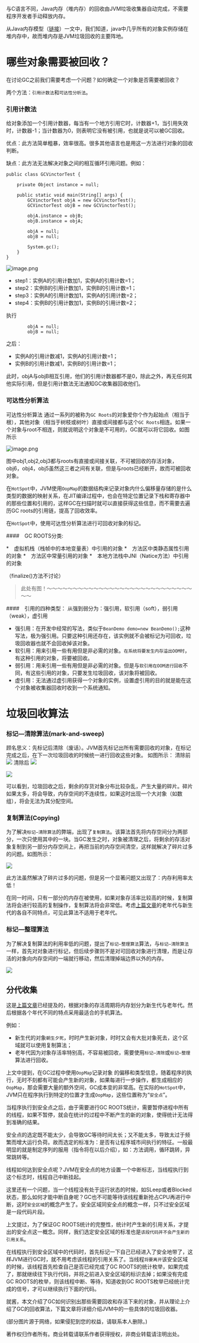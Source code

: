 与C语言不同，Java内存（堆内存）的回收由JVM垃圾收集器自动完成，不需要程序开发者手动释放内存。

从Java内存模型（[链接](http://www.jianshu.com/p/860c259c8aad)）一文中，我们知道，java中几乎所有的对象实例存储在堆内存中，故而堆内存是JVM垃圾回收的主要阵地。

# 哪些对象需要被回收？

在讨论GC之前我们需要考虑一个问题？如何确定一个对象是否需要被回收？

两个方法：```引用计数法```和```可达性分析法```。

### 引用计数法

给对象添加一个引用计数器，每当有一个地方引用它时，计数器+1，当引用失效时，计数器-1；当计数器为0，则表明它没有被引用，也就是说可以被GC回收。

优点：此方法简单粗暴，效率很高。很多其他语言也是用这一方法进行对象的回收判断。

缺点：此方法无法解决对象之间的相互循环引用问题。例如：

    public class GCVinctorTest {
    
        private Object instance = null;
        
        public static void main(String[] args) {
            GCVinctorTest objA = new GCVinctorTest();
            GCVinctorTest objB = new GCVinctorTest();

            objA.instance = objB;
            objB.instance = objA;

            objA = null;
            objB = null;

            System.gc();
        }
    }


![image.png](http://upload-images.jianshu.io/upload_images/1583231-7231320273b6f0cf.png?imageMogr2/auto-orient/strip%7CimageView2/2/w/800)


* step1：实例A的引用计数加1，实例A的引用计数=1；
* step2：实例B的引用计数加1，实例B的引用计数=1；
* step3：实例A的引用计数加1，实例A的引用计数=2；
* step4：实例B的引用计数加1，实例B的引用计数=2；

执行

            objA = null;
            objB = null;

之后：
* 实例A的引用计数减1，实例A的引用计数=1；
* 实例B的引用计数减1，实例B的引用计数=1；

此时，objA与objB相互引用，他们的引用计数器都不是0，除此之外，再无任何其他实际引用，但是引用计数法无法通知GC收集器回收他们。

### 可达性分析算法

可达性分析算法 通过一系列的被称为```GC Roots```的对象爱你个作为起始点（相当于根），其他对象（相当于树枝或树叶）直接或间接都与这个```GC Roots```相连。如果一个对象与root不相连，则就说明这个对象是不可用的，GC就可以将它回收。如图所示


![image.png](http://upload-images.jianshu.io/upload_images/1583231-b256deacbf6b8a76.png?imageMogr2/auto-orient/strip%7CimageView2/2/w/800)

图中obj1,obj2,obj3都与roots有直接或间接关联，不可被回收的存活对象，obj6，obj4，obj5虽然这三者之间有关联，但是与roots已经断开，故而可被回收对象。

在```HotSpot```中，JVM使用```OopMap```的数据结构来记录对象内什么偏移量存储的是什么类型的数据的映射关系，在JIT编译过程中，也会在特定位置记录下栈和寄存器中的那些位置和引用的，这样GC在扫描时就可以直接获得这些信息，而不需要去遍历GC roots的引用链，提高了回收效率。

在```HotSpot```中，使用可达性分析算法进行可回收对象的标记。

####　GC ROOTS分类:

*　虚拟机栈（栈帧中的本地变量表）中引用的对象
*　方法区中类静态属性引用的对象
*　方法区中常量引用的对象
*　本地方法栈中JNI（Natice方法）中引用的对象

（finalize()方法不讨论）

>此处有图！～～～～～～～～～～～～～～～～～～～～～～～～～～～～～～

####　引用的四种类型：
从强到弱分为：强引用，软引用（soft），弱引用（weak），虚引用

* 强引用：在开发中经常的写法，类似于```BeanDemo demo=new BeanDemo();```这种写法，极为强引用。只要这种引用还存在，该实例就不会被标记为可回收，垃圾回收器也就不会回收掉该对象。
* 软引用：用来引用一些有用但是非必需的对象。```在系统将要发生内存溢出OOM时```，有这种引用的对象，将要被回收。
* 弱引用：用来引用一些有用但是非必需的对象。但是与```软引用在OOM进行回收```不同，有这些引用的对象，只要发生垃圾回收，该对象将被回收。
* 虚引用：无法通过虚引用获得一个对象的实例，设置虚引用的目的就是能在这个对象被收集器回收时收到一个系统通知。

# 垃圾回收算法

### 标记—清除算法(mark-and-sweep)

顾名思义：先标记后清除（废话）。JVM首先标记出所有需要回收的对象，在标记完成之后，在下一次垃圾回收的时候统一进行回收这些对象。
如图所示：
清除前
![](http://upload-images.jianshu.io/upload_images/1583231-2ca5d672994ed679.png?imageMogr2/auto-orient/strip%7CimageView2/2/w/800)
清除后
![](http://upload-images.jianshu.io/upload_images/1583231-85a460bb1beafa2f.png?imageMogr2/auto-orient/strip%7CimageView2/2/w/800)

![](http://upload-images.jianshu.io/upload_images/1583231-befa7019e6f03700.png?imageMogr2/auto-orient/strip%7CimageView2/2/w/200)


可以看到，垃圾回收之后，剩余的存货对象分布比较杂乱，产生大量的碎片。碎片如果太多，将会导致，内存空间的不连续性，如果这时出现一个大对象（如数组），将会无法为其分配空间。

### 复制算法(Copying)

为了解决```标记—清除算法```的弊端，出现了```复制算法```。该算法首先将内存空间分为两部分，一次只使用其中的一块。当GC发生之时，对象被清理之后，将剩余的存活对象复制到另一部分内存空间上，再把当前的内存空间清空，这样就解决了碎片过多的问题。如图所示：

![](http://upload-images.jianshu.io/upload_images/1583231-959442b70ec908aa.png?imageMogr2/auto-orient/strip%7CimageView2/2/w/800)

此方法虽然解决了碎片过多的问题，但是另一个显著问题又出现了：内存利用率太低！

在同一时间，只有一部分的内存在被使用，如果对象存活率比较高的时候，复制算法将会进行较高的复制操作，复制算法将会非常低。考虑[上篇文章](http://www.jianshu.com/p/860c259c8aad)的老年代与新生代的各自不同特点，可见此算法不适用于老年代。

### 标记—整理算法

为了解决复制算法的利用率低的问题，提出了```标记—整理算法```算法，与```标记—清除算法```一样，首先对对象进行标记，但后续步骤则不是对可回收对象进行清理，而是让存活的对象向内存空间的一端就行移动，然后清理掉端边界以外的内存。


![](http://upload-images.jianshu.io/upload_images/1583231-d0ffbbc9a1ddfe2e.png?imageMogr2/auto-orient/strip%7CimageView2/2/w/1240)

## 分代收集

这是[上篇文章](http://www.jianshu.com/p/860c259c8aad)已经提及的，根据对象的存活周期将内存划分为新生代与老年代。然后根据各个年代不同的特点采用最适合的手机算法。

例如：
* 新生代的对象```朝生夕死```，时时产生新对象，时时又会有大批对象死去，这个区域就可以使用复制算法；
* 老年代因为对象存活率特别高，不容易被回收，需要使用```标记—清除```或```标记—整理```算法进行回收。


上文中提到，在GC过程中使用```OopMap```记录对象 的偏移和类型信息，随着程序的执行，无时不刻都有可能会产生新的对象，如果每进行一步操作，都生成相应的```OopMap```，那会需要大量的额外空间，GC成本变的非常高。在实际的```HotSpot```中，JVM只在程序执行到特定的位置才生成```OopMap```，这些位置称为“```安全点```”。

当程序执行到安全点之后，由于需要进行GC ROOTS统计，需要暂停进程中所有的线程，如果不暂停，就会在统计的过程中不断产生的新的对象，使得统计无法得到准确的结果。

安全点的选定既不能太少，会导致GC等待时间太长；又不能太多，导致太过于频繁而增大运行负荷。故而选定的标准为：是否有让程序城市间执行的特征。一般最明显的就是制定序列的服用（指令将在以后介绍），如：方法调用，循环跳转，异常跳转等。

线程如何达到安全点呢？JVM在安全点的地方设置一个中断标志，当线程执行到这个标志时，线程自己中断挂起。

这里还有一个问题，当一个线程没有处于运行状态的时候，如SLeep或者Blocked状态，那么如何才能中断自身呢？GC也不可能等待该线程重新抢占CPU再进行中断，这时```安全区域```的概念产生了。安全区域同安全点的概念一样，只不过安全区域是一段代码片段。

上文提过，为了保证GC ROOTS统计的完整性，统计时产生新的引用关系，才提出的安全点这一概念。同样，我们选定安全区域的标准也是```该段代码并不会产生新的引用关系```。

在线程执行到安全区域中的代码时，首先标记一下自己已经进入了安全地带了，这样JVM进行GC时，就不用考虑该线程的引用关系了。当线程```将要离开```该安全区域的时候，该线程首先检查自己是否已经完成了GC ROOTS的统计枚举，如果完成了，那就继续往下执行代码，并将之前进入安全区域的标识去掉；如果没有完成GC ROOTS的枚举，则该线程中断、等待，知道收到GC ROOTS枚举已经统计完成的信号，才可以继续执行下面的代码。

就酱，本文介绍了GC如何识别出那些需要回收和存活下来的对象，并从理论上介绍了GC的回收算法，下篇文章将详细介绍JVM中的一些具体的垃圾回收器。


























(部分图片源于网络，如果侵犯到您的权益，请联系本人删除。)

著作权归作者所有。商业转载请联系作者获得授权，非商业转载请注明出处。

